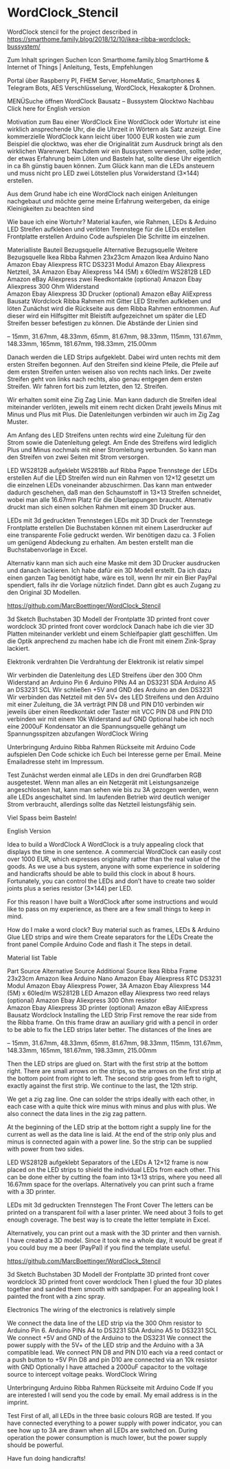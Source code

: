 # WordClock_Stencil

WordClock stencil for the project described in
https://smarthome.family.blog/2018/12/10/ikea-ribba-wordclock-bussystem/

Zum Inhalt springen
Suchen
Icon Smarthome.family.blog
SmartHome & Internet of Things | Anleitung, Tests, Empfehlungen

Portal über Raspberry PI, FHEM Server, HomeMatic, Smartphones & Telegram Bots, AES Verschlüsselung, WordClock, Hexakopter & Drohnen.

MENÜSuche öffnen
WordClock Bausatz – Bussystem
Qlocktwo Nachbau
Click here for English version


Motivation zum Bau einer WordClock
Eine WordClock oder Wortuhr ist eine wirklich ansprechende Uhr, die die Uhrzeit in Wörtern als Satz anzeigt. Eine kommerzielle WordClock kann leicht über 1000 EUR kosten wie zum Beispiel die qlocktwo, was eher die Originalität zum Ausdruck bringt als den wirklichen Warenwert. Nachdem wir ein Bussystem verwenden, sollte jeder, der etwas Erfahrung beim Löten und Basteln hat, sollte diese Uhr eigentlich in ca 8h günstig bauen können. Zum Glück kann man die LEDs ansteuern und muss nicht pro LED zwei Lötstellen plus Vorwiderstand (3×144) erstellen.

Aus dem Grund habe ich eine WordClock nach einigen Anleitungen nachgebaut und möchte gerne meine Erfahrung weitergeben, da einige Kleinigkeiten zu beachten sind

Wie baue ich eine Wortuhr?
Material kaufen, wie Rahmen, LEDs & Arduino
LED Streifen aufkleben und verlöten
Trennstege für die LEDs erstellen
Frontplatte erstellen
Arduino Code aufspielen
Die Schritte im einzelnen.

Materialliste
Bauteil	Bezugsquelle	Alternative Bezugsquelle	Weitere Bezugsquelle
Ikea Ribba Rahmen 23x23cm	Amazon	Ikea
Arduino Nano	Amazon	Ebay	 Aliexpress
RTC DS3231 Modul	Amazon	Ebay	Aliexpress
Netzteil, 3A	 Amazon	Ebay	 Aliexpress
144 (5M) x 60led/m WS2812B LED	 Amazon	eBay	Aliexpress
zwei Reedkontakte (optional)	 Amazon	Ebay	Aliexpress
300 Ohm Widerstand	
Amazon	Ebay	Aliexpress
3D Drucker (optional)	 Amazon	 eBay	 AliExpress
Bausatz Wordclock
Ribba Rahmen mit Gitter
LED Streifen aufkleben und löten
Zunächst wird die Rückseite aus dem Ribba Rahmen entnommen. Auf dieser wird ein Hilfsgitter mit Bleistift aufgezeichnet um später die LED Streifen besser befestigen zu können. Die Abstände der Linien sind

– 15mm, 31.67mm, 48.33mm, 65mm, 81.67mm, 98.33mm, 115mm, 131.67mm, 148.33mm, 165mm, 181.67mm, 198.33mm, 215.00mm

Danach werden die LED Strips aufgeklebt. Dabei wird unten rechts mit dem ersten Streifen begonnen. Auf den Streifen sind kleine Pfeile, die Pfeile auf dem ersten Streifen unten weisen also von rechts nach links. Der zweite Streifen geht von links nach rechts, also genau entgegen dem ersten Streifen. Wir fahren fort bis zum letzten, den 12. Streifen.

Wir erhalten somit eine Zig Zag Linie. Man kann dadurch die Streifen ideal miteinander verlöten, jeweils mit einem recht dicken Draht jeweils Minus mit Minus und Plus mit Plus. Die Datenleitungen verbinden wir auch im Zig Zag Muster.

Am Anfang des LED Streifens unten rechts wird eine Zuleitung für den Strom sowie die Datenleitung gelegt. Am Ende des Streifens wird lediglich Plus und Minus nochmals mit einer Stromleitung verbunden. So kann man den Streifen von zwei Seiten mit Strom versorgen.

LED WS2812B aufgeklebt
WS2818b auf Ribba Pappe
Trennstege der LEDs erstellen
Auf die LED Streifen wird nun ein Rahmen von 12×12 gesetzt um die einzelnen LEDs voneinander abzuschirmen. Das kann man entweder dadurch geschehen, daß man den Schaumstoff in 13×13 Streifen  schneidet, wobei man alle 16.67mm  Platz für die Überlappungen braucht. Alternativ druckt man sich einen solchen Rahmen mit einem 3D Drucker aus.

LEDs mit 3d gedruckten Trennstegen
LEDs mit 3D Druck der Trennstege
Frontplatte erstellen
Die Buchstaben können mit einem Laserdrucker auf eine transparente Folie gedruckt werden. Wir benötigen dazu ca. 3 Folien um genügend Abdeckung zu erhalten. Am besten erstellt man die Buchstabenvorlage in Excel.

Alternativ kann man sich auch eine Maske mit dem 3D Drucker ausdrucken und danach lackieren. Ich habe dafür ein 3D Modell erstellt. Da ich dazu einen ganzen Tag benötigt habe, wäre es toll, wenn Ihr mir ein Bier PayPal spendiert, falls ihr die Vorlage nützlich findet. Dann gibt es auch Zugang zu den Original 3D Modellen.

https://github.com/MarcBoettinger/WordClock_Stencil

3d Sketch Buchstaben
3D Modell der Frontplatte
3D printed front cover wordclock
3D printed front cover wordclock
Danach habe ich die vier 3D Platten miteinander verklebt und einem Schleifpapier glatt geschliffen. Um  die Optik anprechend zu machen habe ich die Front mit einem Zink-Spray lackiert.

Elektronik verdrahten
Die Verdrahtung der Elektronik ist relativ simpel

Wir verbinden die Datenleitung des LED Streifens über den 300 Ohm Widerstand an Arduino Pin 6
Arduino PINs A4  an DS3231 SDA
Arduino A5 an DS3231  SCL
Wir schließen +5V and GND des Arduino an den DS3231
Wir verbinden das Netzteil mit den 5V+ des LED Streifens und den Arduino mit einer Zuleitung, die 3A verträgt
PIN D8 und PIN D10 verbinden wir jeweils über einen Reedkontakt oder Taster mit VCC
PIN D8 und PIN D10 verbinden wir mit einem 10k Widerstand auf GND
Optional habe ich noch eine 2000uF Kondensator an die Spannungsquelle gehängt um Spannungsspitzen abzufangen
WordClock Wiring

Unterbringung Arduino
Ribba Rahmen Rückseite mit Arduino
Code aufspielen
Den Code schicke ich Euch bei Interesse gerne per Email. Meine Emailadresse steht im Impressum.

Test
Zunächst werden einmal alle LEDs in den drei Grundfarben RGB ausgetestet. Wenn man alles an ein Netzgerät mit Leistungsanzeige angeschlossen hat, kann man sehen wie bis zu 3A gezogen werden, wenn alle LEDs angeschaltet sind. Im laufenden Betrieb wird deutlich weniger Strom verbraucht, allerdings sollte das Netzteil leistungsfähig sein.

Viel Spass beim Basteln!

English Version

Idea to build a WordClock
A WordClock is a truly appealing clock that displays the time in one sentence. A commercial WordClock can easily cost over 1000 EUR, which expresses originality rather than the real value of the goods. As we use a bus system, anyone with some experience in soldering and handicrafts should be able to build this clock in about 8 hours. Fortunately, you can control the LEDs and don’t have to create two solder joints plus a series resistor (3×144) per LED.

For this reason I have built a WordClock after some instructions and would like to pass on my experience, as there are a few small things to keep in mind.

How do I make a word clock?
Buy material such as frames, LEDs & Arduino
Glue LED strips and wire them
Create separators for the LEDs
Create the front panel
Compile Arduino Code and flash it
The steps in detail.

Material list
Table

Part	Source	Alternative Source	Additional Source
Ikea Ribba Frame 23x23cm	Amazon	Ikea
Arduino Nano	Amazon	Ebay	 Aliexpress
RTC DS3231 Modul	Amazon	Ebay	Aliexpress
Power, 3A	 Amazon	Ebay	 Aliexpress
144 (5M) x 60led/m WS2812B LED	 Amazon	eBay	Aliexpress
two reed relays (optional)	 Amazon	Ebay	Aliexpress
300 Ohm resistor	
Amazon	Ebay	Aliexpress
3D printer (optional)	 Amazon	 eBay	 AliExpress
Bausatz Wordclock
Installing the LED Strip
First remove the rear side from the Ribba frame. On this frame draw an auxiliary grid with a pencil in order to be able to fix the LED strips later better. The distances of the lines are

– 15mm, 31.67mm, 48.33mm, 65mm, 81.67mm, 98.33mm, 115mm, 131.67mm, 148.33mm, 165mm, 181.67mm, 198.33mm, 215.00mm

Then the LED strips are glued on. Start with the first strip at the bottom right. There are small arrows on the strips, so the arrows on the first strip at the bottom point from right to left. The second strip goes from left to right, exactly against the first strip. We continue to the last, the 12th strip.

We get a zig zag line. One can solder the strips ideally with each other, in each case with a quite thick wire minus with minus and plus with plus. We also connect the data lines in the zig zag pattern.

At the beginning of the LED strip at the bottom right a supply line for the current as well as the data line is laid. At the end of the strip only plus and minus is connected again with a power line. So the strip can be supplied with power from two sides.

LED WS2812B aufgeklebt
Separators of the LEDs
A 12×12 frame is now placed on the LED strips to shield the individual LEDs from each other. This can be done either by cutting the foam into 13×13 strips, where you need all 16.67mm space for the overlaps. Alternatively you can print such a frame with a 3D printer.

LEDs mit 3d gedruckten Trennstegen
The Front Cover
The letters can be printed on a transparent foil with a laser printer. We need about 3 foils to get enough coverage. The best way is to create the letter template in Excel.

Alternatively, you can print out a mask with the 3D printer and then varnish. I have created a 3D model. Since it took me a whole day, it would be great if you could buy me a beer (PayPal) if you find the template useful.

https://github.com/MarcBoettinger/WordClock_Stencil

3d Sketch Buchstaben
3D Modell der Frontplatte
3D printed front cover wordclock
3D printed front cover wordclock
Then I glued the four 3D plates together and sanded them smooth with sandpaper. For an appealing look I painted the front with a zinc spray.

Electronics
The wiring of the electronics is relatively simple

We connect the data line of the LED strip via the 300 Ohm resistor to Arduino Pin 6.
Arduino PINs A4 to DS3231 SDA
Arduino A5 to DS3231 SCL
We connect +5V and GND of the Arduino to the DS3231
We connect the power supply with the 5V+ of the LED strip and the Arduino with a 3A compatible lead.
We connect PIN D8 and PIN D10 each via a reed contact or a push button to +5V
Pin D8 and pin D10 are connected via an 10k resistor with GND
Optionally I have attached a 2000uF capacitor to the voltage source to intercept voltage peaks.
WordClock Wiring

Unterbringung Arduino
Ribba Rahmen Rückseite mit Arduino
Code
If you are interested I will send you the code by email. My email address is in the imprint.

Test
First of all, all LEDs in the three basic colours RGB are tested. If you have connected everything to a power supply with power indicator, you can see how up to 3A are drawn when all LEDs are switched on. During operation the power consumption is much lower, but the power supply should be powerful.

Have fun doing handicrafts!

 
